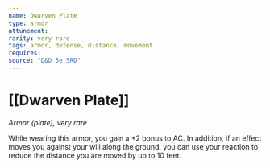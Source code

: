 ```yaml
---
name: Dwarven Plate
type: armor
attunement: 
rarity: very rare
tags: armor, defense, distance, movement
requires: 
source: "D&D 5e SRD"
---
```

# [[Dwarven Plate]]

*Armor (plate), very rare*

While wearing this armor, you gain a +2 bonus to AC. In addition, if an effect moves you against your will along the ground, you can use your reaction to reduce the distance you are moved by up to 10 feet.
